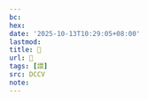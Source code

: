 ```yaml
---
bc:
hex:
date: '2025-10-13T10:29:05+08:00'
lastmod:
title: 􄻘
url: 􄻘
tags: [譞]
src: DCCV
note:
---
```

